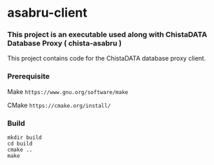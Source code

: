 # asabru-client
### This project is an executable used along with ChistaDATA Database Proxy ( chista-asabru )

This project contains code for the ChistaDATA database proxy client.

### Prerequisite

Make
`https://www.gnu.org/software/make`

CMake
`https://cmake.org/install/`

### Build

```
mkdir build
cd build
cmake ..
make
```